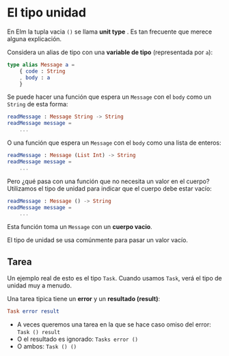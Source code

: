 # El tipo unidad

En Elm la tupla vacia `()` se llama __unit type__ . Es tan frecuente que merece alguna explicación.

Considera un alias de tipo con una __variable de tipo__ (representada por `a`):

```elm
type alias Message a =
    { code : String
    , body : a
    }
```

Se puede hacer una función que espera un `Message` con el `body` como un `String` de esta forma:

```elm
readMessage : Message String -> String
readMessage message =
    ...
```

O una función que espera un `Message` con el `body` como una lista de enteros:

```elm
readMessage : Message (List Int) -> String
readMessage message =
    ...
```

Pero ¿qué pasa con una función que no necesita un valor en el cuerpo? Utilizamos el tipo de unidad para indicar que el cuerpo debe estar vacío:

```elm
readMessage : Message () -> String
readMessage message =
    ...
```

Esta función toma un `Message` con un __cuerpo vacio__.

El tipo de unidad se usa comúnmente para pasar un valor vacío.

## Tarea

Un ejemplo real de esto es el tipo `Task`. Cuando usamos `Task`, verá el tipo de unidad muy a menudo.

Una tarea tipica tiene un __error__ y un __resultado (result)__:

```elm
Task error result
```

- A veces queremos una tarea en la que se hace caso omiso del error: `Task () result`
- O el resultado es ignorado: `Tasks error ()`
- O ambos: `Task () ()`
